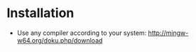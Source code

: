 # Installation

* Use any compiler according to your system: http://mingw-w64.org/doku.php/download
